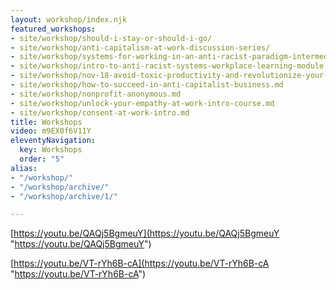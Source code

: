 ```yaml
---
layout: workshop/index.njk
featured_workshops:
- site/workshop/should-i-stay-or-should-i-go/
- site/workshop/anti-capitalism-at-work-discussion-series/
- site/workshop/systems-for-working-in-an-anti-racist-paradigm-intermediate-course.md
- site/workshop/intro-to-anti-racist-systems-workplace-learning-module.md
- site/workshop/nov-18-avoid-toxic-productivity-and-revolutionize-your-workflow.md
- site/workshop/how-to-succeed-in-anti-capitalist-business.md
- site/workshop/nonprofit-anonymous.md
- site/workshop/unlock-your-empathy-at-work-intro-course.md
- site/workshop/consent-at-work-intro.md
title: Workshops
video: m9EX0f6V11Y
eleventyNavigation:
  key: Workshops
  order: "5"
alias:
- "/workshop/"
- "/workshop/archive/"
- "/workshop/archive/1/"

---
```

[https://youtu.be/QAQj5BgmeuY](https://youtu.be/QAQj5BgmeuY "https://youtu.be/QAQj5BgmeuY")

[https://youtu.be/VT-rYh6B-cA](https://youtu.be/VT-rYh6B-cA "https://youtu.be/VT-rYh6B-cA")